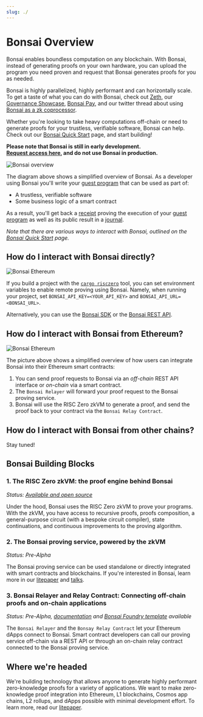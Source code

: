 ```yaml
---
slug: ./
---
```


# Bonsai Overview

Bonsai enables boundless computation on any blockchain.
With Bonsai, instead of generating proofs on your own hardware, you can upload the program you need proven and request that Bonsai generates proofs for you as needed.

Bonsai is highly parallelized, highly performant and can horizontally scale. To get a taste of what you can do with Bonsai, check out [Zeth], our [Governance Showcase], [Bonsai Pay], and our twitter thread about using [Bonsai as a zk coprocessor].

Whether you're looking to take heavy computations off-chain or need to generate proofs for your trustless, verifiable software, Bonsai can help.
Check out our [Bonsai Quick Start] page, and start building!

**Please note that Bonsai is still in early development. <br />
[Request access here], and do not use Bonsai in production.**

![Bonsai overview](/img/bonsai_architecture.png)

The diagram above shows a simplified overview of Bonsai.
As a developer using Bonsai you'll write your [guest program] that can be used as part of:

- A trustless, verifiable software
- Some business logic of a smart contract

As a result, you'll get back a [receipt] proving the execution of your [guest program] as well as its public result in a [journal].

_Note that there are various ways to interact with Bonsai, outlined on the [Bonsai Quick Start] page._

## How do I interact with Bonsai directly?

![Bonsai Ethereum](/img/bonsai_zkvm.png)

If you build a project with the [`cargo risczero`] tool, you can set environment variables to enable remote proving using Bonsai. Namely, when running your project, set `BONSAI_API_KEY=<YOUR_API_KEY>` and `BONSAI_API_URL=<BONSAI_URL>`.

Alternatively, you can use the [Bonsai SDK] or the [Bonsai REST API].

## How do I interact with Bonsai from Ethereum?

![Bonsai Ethereum](/img/bonsai_ethereum.png)

The picture above shows a simplified overview of how users can integrate Bonsai into their Ethereum smart contracts:

1. You can send proof requests to Bonsai via an _off-chain_ REST API interface or _on-chain_ via a smart contract.
2. The `Bonsai Relayer` will forward your proof request to the Bonsai proving service.
3. Bonsai will use the RISC Zero zkVM to generate a proof, and send the proof back to your contract via the `Bonsai Relay Contract`.

## How do I interact with Bonsai from other chains?

Stay tuned!

## Bonsai Building Blocks

### 1. The RISC Zero zkVM: the proof engine behind Bonsai

_Status: [Available and open source](https://github.com/risc0/risc0)_

Under the hood, Bonsai uses the RISC Zero zkVM to prove your programs. With the zkVM, you have access to recursive proofs, proofs composition, a general-purpose circuit (with a bespoke circuit compiler), state continuations, and continuous improvements to the proving algorithm.

### 2. The Bonsai proving service, powered by the zkVM

_Status: Pre-Alpha_

The Bonsai proving service can be used standalone or directly integrated with smart contracts and blockchains. If you're interested in Bonsai, learn more in our [litepaper] and [talks](https://youtu.be/nVAs2i-_Iyo?t=3044).

### 3. Bonsai Relayer and Relay Contract: Connecting off-chain proofs and on-chain applications

_Status: Pre-Alpha, [documentation](./bonsai-on-eth.md) and [Bonsai Foundry template](https://github.com/risc0/bonsai-foundry-template) available_

The `Bonsai Relayer` and the `Bonsay Relay Contract` let your Ethereum dApps connect to Bonsai. Smart contract developers can call our proving service off-chain via a REST API or through an on-chain relay contract connected to the Bonsai proving service.

## Where we're headed

We're building technology that allows anyone to generate highly performant zero-knowledge proofs for a variety of applications. We want to make zero-knowledge proof integration into Ethereum, L1 blockchains, Cosmos app chains, L2 rollups, and dApps possible with minimal development effort. To learn more, read our [litepaper].

[`cargo risczero`]: https://crates.io/crates/cargo-risczero
[Bonsai as a zk coprocessor]: https://www.risczero.com/blog/a-guide-to-zk-coprocessors-for-scalability
[Bonsai Pay]: https://www.risczero.com/news/bonsai-pay
[Bonsai Quick Start]: quickstart.md
[Bonsai REST API]: https://api.bonsai.xyz/swagger-ui/
[Bonsai SDK]: https://crates.io/crates/bonsai-sdk
[Governance Showcase]: https://github.com/risc0/risc0/tree/release-0.19/bonsai/examples/governance#readme
[guest program]: /terminology#guest-program
[journal]: /terminology#journal
[litepaper]: /litepaper
[receipt]: /terminology#receipt
[Request access here]: https://bonsai.xyz/apply
[Zeth]: https://www.risczero.com/news/zeth-release
